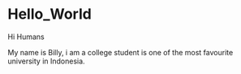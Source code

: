 # Hello_World

Hi Humans

My name is Billy, i am a college student is one of the most favourite university in Indonesia.

